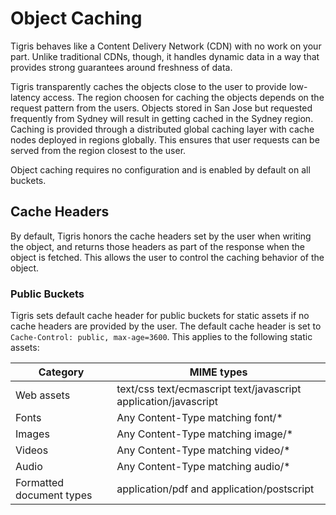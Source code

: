 # Object Caching

Tigris behaves like a Content Delivery Network (CDN) with no work on your part.
Unlike traditional CDNs, though, it handles dynamic data in a way that provides
strong guarantees around freshness of data.

Tigris transparently caches the objects close to the user to provide low-latency
access. The region choosen for caching the objects depends on the request
pattern from the users. Objects stored in San Jose but requested frequently from
Sydney will result in getting cached in the Sydney region. Caching is provided
through a distributed global caching layer with cache nodes deployed in regions
globally. This ensures that user requests can be served from the region closest
to the user.

Object caching requires no configuration and is enabled by default on all
buckets.

## Cache Headers

By default, Tigris honors the cache headers set by the user when writing the
object, and returns those headers as part of the response when the object is
fetched. This allows the user to control the caching behavior of the object.

### Public Buckets

Tigris sets default cache header for public buckets for static assets if no
cache headers are provided by the user. The default cache header is set to
`Cache-Control: public, max-age=3600`. This applies to the following static
assets:

| Category                 | MIME types                                                      |
| ------------------------ | --------------------------------------------------------------- |
| Web assets               | text/css text/ecmascript text/javascript application/javascript |
| Fonts                    | Any Content-Type matching font/\*                               |
| Images                   | Any Content-Type matching image/\*                              |
| Videos                   | Any Content-Type matching video/\*                              |
| Audio                    | Any Content-Type matching audio/\*                              |
| Formatted document types | application/pdf and application/postscript                      |
